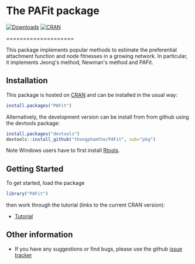# The PAFit package 
[![Downloads](http://cranlogs.r-pkg.org/badges/PAFit?color=brightgreen)](http://cran.rstudio.com/package=PAFit)
[![CRAN](http://www.r-pkg.org/badges/version/PAFit)](http://cran.rstudio.com/package=PAFit)

====================


This package implements popular methods to estimate the preferential attachment function and node fitnesses in a growing network. 
In particular, it implements Jeong's method, Newman's method and PAFit.  


Installation
------------

This package is hosted on [CRAN](http://cran.r-project.org/web/packages/PAFit/) and can be installed in the usual way:
```r
install.packages("PAFit")
```
Alternatively, the development version can be install from from github using the devtools package:
```r
install.packages("devtools")
devtools::install_github("thongphamthe/PAFit", sub="pkg")
```

Note Windows users have to first install [Rtools](http://cran.rstudio.com/bin/windows/Rtools/).

Getting Started
---------------

To get started, load the package
```r
library("PAFit")
```
then work through the tutorial (links to the current CRAN version): 

 * [Tutorial](https://cran.r-project.org/web/packages/PAFit/vignettes/Tutorial.pdf)


Other information
-----------------

 * If you have any suggestions or find bugs, please use the github [issue tracker](https://github.com/thongphamthe/PAFit/issues)
